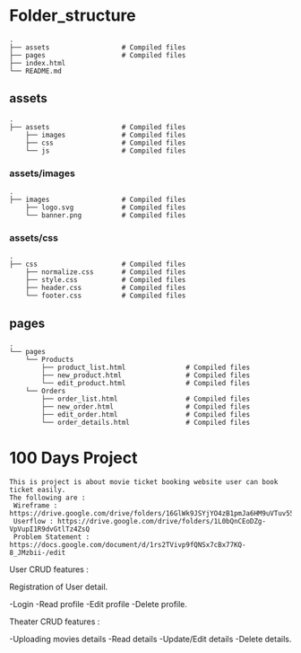 # Folder_structure

    .
    ├── assets                  # Compiled files 
    ├── pages                   # Compiled files
    ├── index.html
    └── README.md

## assets

    .
    ├── assets                  # Compiled files 
        ├── images              # Compiled files 
        ├── css                 # Compiled files 
        └── js                  # Compiled files 

### assets/images

    .
    ├── images                  # Compiled files 
        ├── logo.svg            # Compiled files 
        └── banner.png          # Compiled files 

### assets/css

    .
    ├── css                     # Compiled files 
        ├── normalize.css       # Compiled files 
        ├── style.css           # Compiled files 
        ├── header.css          # Compiled files 
        └── footer.css          # Compiled files 

## pages

    .
    └── pages                         
        └── Products                  
            ├── product_list.html               # Compiled files
            ├── new_product.html                # Compiled files
            └── edit_product.html               # Compiled files
        └── Orders                              
            ├── order_list.html                 # Compiled files
            ├── new_order.html                  # Compiled files
            ├── edit_order.html                 # Compiled files
            └── order_details.html              # Compiled files

<h1> 100 Days Project</h1>

    This is project is about movie ticket booking website user can book ticket easily.
    The following are : 
     Wireframe : https://drive.google.com/drive/folders/16GlWk9JSYjYO4zB1pmJa6HM9uVTuv55g
     Userflow : https://drive.google.com/drive/folders/1L0bQnCEoDZg-VpVupI1R9dvGtlTz4ZsQ
     Problem Statement : https://docs.google.com/document/d/1rs2TVivp9fQNSx7cBx77KQ-8_JMzbii-/edit

User CRUD features :

Registration of User detail.

 -Login
 -Read profile
 -Edit profile
 -Delete profile.

 Theater CRUD features :

 -Uploading movies details
 -Read details
 -Update/Edit details
 -Delete details.